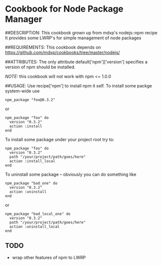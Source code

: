 # Cookbook for Node Package Manager

##DESCRIPTION:
This cookbook grown up from mdxp's nodejs::npm recipe
It provides some LWRP's for simple management of node packages

##REQUIREMENTS:
This cookbook depends on https://github.com/mdxp/cookbooks/tree/master/nodejs/

##ATTRIBUTES:
The only attribute default['npm']['version'] specifies a version of npm should be installed.

_NOTE:_ this cookbook will not work with npm <= 1.0.0

##USAGE:
Use recipe['npm'] to install npm it self. 
To install some packge system-wide use

    npm_package "foo@0.3.2"

or

    npm_package "foo" do
      version "0.3.2"
      action :install
    end 

To install some package under your project root try to:

    npm_package "foo" do
	  version "0.3.2"
	  path "/your/project/path/goes/here"
	  action :install_local
	end
	
To uninstall some package – obviously you can do something like

    npm_package "bad_one" do
	  version "0.3.2"
	  action :uninstall
	end
	
or

    npm_package "bad_local_one" do
	  version "0.3.2"
	  path "/your/project/path/goes/here"
	  action :uninstall_local
	end

## TODO
- wrap other features of npm to LWRP
